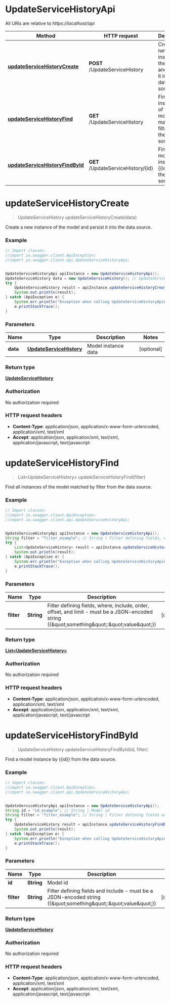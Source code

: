 # UpdateServiceHistoryApi

All URIs are relative to *https://localhost/api*

Method | HTTP request | Description
------------- | ------------- | -------------
[**updateServiceHistoryCreate**](UpdateServiceHistoryApi.md#updateServiceHistoryCreate) | **POST** /UpdateServiceHistory | Create a new instance of the model and persist it into the data source.
[**updateServiceHistoryFind**](UpdateServiceHistoryApi.md#updateServiceHistoryFind) | **GET** /UpdateServiceHistory | Find all instances of the model matched by filter from the data source.
[**updateServiceHistoryFindById**](UpdateServiceHistoryApi.md#updateServiceHistoryFindById) | **GET** /UpdateServiceHistory/{id} | Find a model instance by {{id}} from the data source.


<a name="updateServiceHistoryCreate"></a>
# **updateServiceHistoryCreate**
> UpdateServiceHistory updateServiceHistoryCreate(data)

Create a new instance of the model and persist it into the data source.

### Example
```java
// Import classes:
//import io.swagger.client.ApiException;
//import io.swagger.client.api.UpdateServiceHistoryApi;


UpdateServiceHistoryApi apiInstance = new UpdateServiceHistoryApi();
UpdateServiceHistory data = new UpdateServiceHistory(); // UpdateServiceHistory | Model instance data
try {
    UpdateServiceHistory result = apiInstance.updateServiceHistoryCreate(data);
    System.out.println(result);
} catch (ApiException e) {
    System.err.println("Exception when calling UpdateServiceHistoryApi#updateServiceHistoryCreate");
    e.printStackTrace();
}
```

### Parameters

Name | Type | Description  | Notes
------------- | ------------- | ------------- | -------------
 **data** | [**UpdateServiceHistory**](UpdateServiceHistory.md)| Model instance data | [optional]

### Return type

[**UpdateServiceHistory**](UpdateServiceHistory.md)

### Authorization

No authorization required

### HTTP request headers

 - **Content-Type**: application/json, application/x-www-form-urlencoded, application/xml, text/xml
 - **Accept**: application/json, application/xml, text/xml, application/javascript, text/javascript

<a name="updateServiceHistoryFind"></a>
# **updateServiceHistoryFind**
> List&lt;UpdateServiceHistory&gt; updateServiceHistoryFind(filter)

Find all instances of the model matched by filter from the data source.

### Example
```java
// Import classes:
//import io.swagger.client.ApiException;
//import io.swagger.client.api.UpdateServiceHistoryApi;


UpdateServiceHistoryApi apiInstance = new UpdateServiceHistoryApi();
String filter = "filter_example"; // String | Filter defining fields, where, include, order, offset, and limit - must be a JSON-encoded string ({\"something\":\"value\"})
try {
    List<UpdateServiceHistory> result = apiInstance.updateServiceHistoryFind(filter);
    System.out.println(result);
} catch (ApiException e) {
    System.err.println("Exception when calling UpdateServiceHistoryApi#updateServiceHistoryFind");
    e.printStackTrace();
}
```

### Parameters

Name | Type | Description  | Notes
------------- | ------------- | ------------- | -------------
 **filter** | **String**| Filter defining fields, where, include, order, offset, and limit - must be a JSON-encoded string ({\&quot;something\&quot;:\&quot;value\&quot;}) | [optional]

### Return type

[**List&lt;UpdateServiceHistory&gt;**](UpdateServiceHistory.md)

### Authorization

No authorization required

### HTTP request headers

 - **Content-Type**: application/json, application/x-www-form-urlencoded, application/xml, text/xml
 - **Accept**: application/json, application/xml, text/xml, application/javascript, text/javascript

<a name="updateServiceHistoryFindById"></a>
# **updateServiceHistoryFindById**
> UpdateServiceHistory updateServiceHistoryFindById(id, filter)

Find a model instance by {{id}} from the data source.

### Example
```java
// Import classes:
//import io.swagger.client.ApiException;
//import io.swagger.client.api.UpdateServiceHistoryApi;


UpdateServiceHistoryApi apiInstance = new UpdateServiceHistoryApi();
String id = "id_example"; // String | Model id
String filter = "filter_example"; // String | Filter defining fields and include - must be a JSON-encoded string ({\"something\":\"value\"})
try {
    UpdateServiceHistory result = apiInstance.updateServiceHistoryFindById(id, filter);
    System.out.println(result);
} catch (ApiException e) {
    System.err.println("Exception when calling UpdateServiceHistoryApi#updateServiceHistoryFindById");
    e.printStackTrace();
}
```

### Parameters

Name | Type | Description  | Notes
------------- | ------------- | ------------- | -------------
 **id** | **String**| Model id |
 **filter** | **String**| Filter defining fields and include - must be a JSON-encoded string ({\&quot;something\&quot;:\&quot;value\&quot;}) | [optional]

### Return type

[**UpdateServiceHistory**](UpdateServiceHistory.md)

### Authorization

No authorization required

### HTTP request headers

 - **Content-Type**: application/json, application/x-www-form-urlencoded, application/xml, text/xml
 - **Accept**: application/json, application/xml, text/xml, application/javascript, text/javascript

